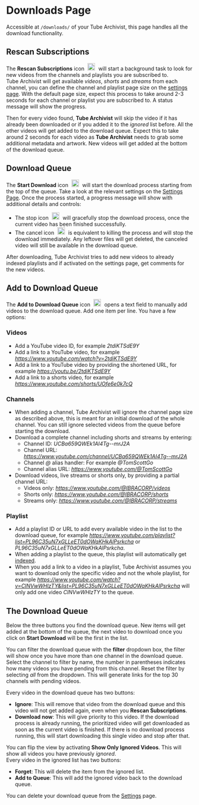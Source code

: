 # Downloads Page
Accessible at `/downloads/` of your Tube Archivist, this page handles all the download functionality.


## Rescan Subscriptions
The **Rescan Subscriptions** icon <img src="assets/icon-rescan.png?raw=true" alt="rescan icon" width="20px" style="margin:0 5px;"> will start a background task to look for new videos from the channels and playlists you are subscribed to.  
Tube Archivist will get available *videos*, *shorts* and *streams* from each channel, you can define the channel and playlist page size on the [settings page](Settings#subscriptions). With the default page size, expect this process to take around 2-3 seconds for each channel or playlist you are subscribed to. A status message will show the progress.

Then for every video found, **Tube Archivist** will skip the video if it has already been downloaded or if you added it to the *ignored* list before. All the other videos will get added to the download queue. Expect this to take around 2 seconds for each video as **Tube Archivist** needs to grab some additional metadata and artwork. New videos will get added at the bottom of the download queue.

## Download Queue
The **Start Download** icon <img src="assets/icon-download.png?raw=true" alt="download icon" width="20px" style="margin:0 5px;"> will start the download process starting from the top of the queue. Take a look at the relevant settings on the [Settings Page](Settings#downloads). Once the process started, a progress message will show with additional details and controls: 
- The stop icon <img src="assets/icon-stop.png?raw=true" alt="stop icon" width="20px" style="margin:0 5px;"> will gracefully stop the download process, once the current video has been finished successfully.
- The cancel icon <img src="assets/icon-close-red.png?raw=true" alt="close icon" width="20px" style="margin:0 5px;"> is equivalent to killing the process and will stop the download immediately. Any leftover files will get deleted, the canceled video will still be available in the download queue.

After downloading, Tube Archivist tries to add new videos to already indexed playlists and if activated on the settings page, get comments for the new videos.

## Add to Download Queue
The **Add to Download Queue** icon <img src="assets/icon-add.png?raw=true" alt="add icon" width="20px" style="margin:0 5px;"> opens a text field to manually add videos to the download queue. Add one item per line. You have a few options:

### Videos
- Add a YouTube video ID, for example *2tdiKTSdE9Y*
- Add a link to a YouTube video, for example *https://www.youtube.com/watch?v=2tdiKTSdE9Y*
- Add a link to a YouTube video by providing the shortened URL, for example *https://youtu.be/2tdiKTSdE9Y*
- Add a link to a shorts video, for example *https://www.youtube.com/shorts/UOfe6e0k7cQ*

### Channels
- When adding a channel, Tube Archivist will ignore the channel page size as described above, this is meant for an initial download of the whole channel. You can still ignore selected videos from the queue before starting the download.
- Download a complete channel including shorts and streams by entering:
  - Channel ID: *UCBa659QWEk1AI4Tg--mrJ2A*
  - Channel URL: *https://www.youtube.com/channel/UCBa659QWEk1AI4Tg--mrJ2A*
  - Channel *@* alias handler: For example *@TomScottGo*
  - Channel alias URL: *https://www.youtube.com/@TomScottGo*
- Download videos, live streams or shorts only, by providing a partial channel URL:
  - Videos only: *https://www.youtube.com/@IBRACORP/videos*
  - Shorts only: *https://www.youtube.com/@IBRACORP/shorts*
  - Streams only: *https://www.youtube.com/@IBRACORP/streams*

### Playlist
- Add a playlist ID or URL to add every available video in the list to the download queue, for example *https://www.youtube.com/playlist?list=PL96C35uN7xGLLeET0dOWaKHkAlPsrkcha* or *PL96C35uN7xGLLeET0dOWaKHkAlPsrkcha*. 
- When adding a playlist to the queue, this playlist will automatically get [indexed](Playlists#playlist-detail).
- When you add a link to a video in a playlist, Tube Archivist assumes you want to download only the specific video and not the whole playlist, for example *https://www.youtube.com/watch?v=CINVwWHlzTY&list=PL96C35uN7xGLLeET0dOWaKHkAlPsrkcha* will only add one video *CINVwWHlzTY* to the queue.

## The Download Queue
Below the three buttons you find the download queue. New items will get added at the bottom of the queue, the next video to download once you click on **Start Download** will be the first in the list.

You can filter the download queue with the **filter** dropdown box, the filter will show once you have more than one channel in the download queue. Select the channel to filter by name, the number in parentheses indicates how many videos you have pending from this channel. Reset the filter by selecting *all* from the dropdown. This will generate links for the top 30 channels with pending videos.

Every video in the download queue has two buttons:
- **Ignore**: This will remove that video from the download queue and this video will not get added again, even when you **Rescan Subscriptions**.
- **Download now**: This will give priority to this video. If the download process is already running, the prioritized video will get downloaded as soon as the current video is finished. If there is no download process running, this will start downloading this single video and stop after that.  

You can flip the view by activating **Show Only Ignored Videos**. This will show all videos you have previously *ignored*.  
Every video in the ignored list has two buttons:
- **Forget**: This will delete the item from the ignored list.
- **Add to Queue**: This will add the ignored video back to the download queue.  

You can delete your download queue from the [Settings](Settings#actions) page.
